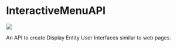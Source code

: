 # InteractiveMenuAPI
[![](https://jitpack.io/v/ArcticRaven/InteractiveMenuAPI.svg)](https://jitpack.io/#ArcticRaven/InteractiveMenuAPI)

An API to create Display Entity User Interfaces similar to web pages. 
